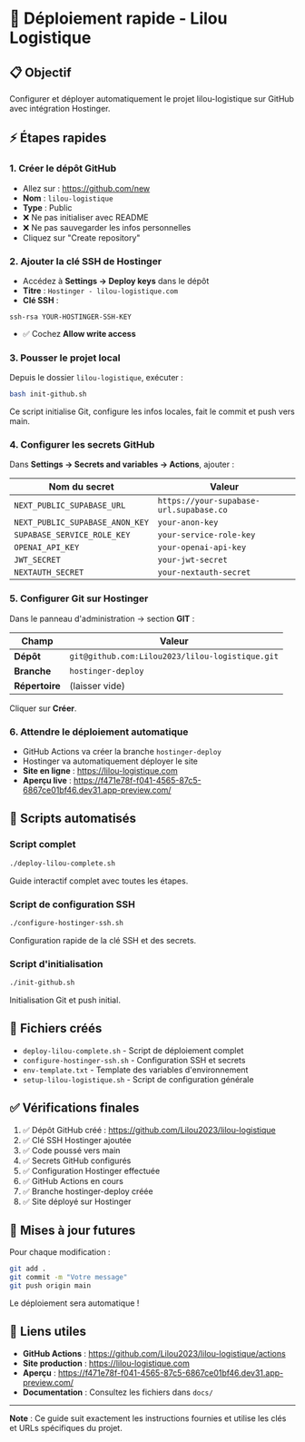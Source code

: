 # 🚀 Déploiement rapide - Lilou Logistique

## 📋 Objectif
Configurer et déployer automatiquement le projet lilou-logistique sur GitHub avec intégration Hostinger.

## ⚡ Étapes rapides

### 1. Créer le dépôt GitHub
- Allez sur : https://github.com/new
- **Nom** : `lilou-logistique`
- **Type** : Public
- ❌ Ne pas initialiser avec README
- ❌ Ne pas sauvegarder les infos personnelles
- Cliquez sur "Create repository"

### 2. Ajouter la clé SSH de Hostinger
- Accédez à **Settings → Deploy keys** dans le dépôt
- **Titre** : `Hostinger - lilou-logistique.com`
- **Clé SSH** :
```
ssh-rsa YOUR-HOSTINGER-SSH-KEY
```
- ✅ Cochez **Allow write access**

### 3. Pousser le projet local
Depuis le dossier `lilou-logistique`, exécuter :
```bash
bash init-github.sh
```
Ce script initialise Git, configure les infos locales, fait le commit et push vers main.

### 4. Configurer les secrets GitHub
Dans **Settings → Secrets and variables → Actions**, ajouter :

| Nom du secret | Valeur |
|---------------|--------|
| `NEXT_PUBLIC_SUPABASE_URL` | `https://your-supabase-url.supabase.co` |
| `NEXT_PUBLIC_SUPABASE_ANON_KEY` | `your-anon-key` |
| `SUPABASE_SERVICE_ROLE_KEY` | `your-service-role-key` |
| `OPENAI_API_KEY` | `your-openai-api-key` |
| `JWT_SECRET` | `your-jwt-secret` |
| `NEXTAUTH_SECRET` | `your-nextauth-secret` |

### 5. Configurer Git sur Hostinger
Dans le panneau d'administration → section **GIT** :

| Champ | Valeur |
|-------|--------|
| **Dépôt** | `git@github.com:Lilou2023/lilou-logistique.git` |
| **Branche** | `hostinger-deploy` |
| **Répertoire** | (laisser vide) |

Cliquer sur **Créer**.

### 6. Attendre le déploiement automatique
- GitHub Actions va créer la branche `hostinger-deploy`
- Hostinger va automatiquement déployer le site
- **Site en ligne** : https://lilou-logistique.com
- **Aperçu live** : https://f471e78f-f041-4565-87c5-6867ce01bf46.dev31.app-preview.com/

## 🔄 Scripts automatisés

### Script complet
```bash
./deploy-lilou-complete.sh
```
Guide interactif complet avec toutes les étapes.

### Script de configuration SSH
```bash
./configure-hostinger-ssh.sh
```
Configuration rapide de la clé SSH et des secrets.

### Script d'initialisation
```bash
./init-github.sh
```
Initialisation Git et push initial.

## 📁 Fichiers créés

- `deploy-lilou-complete.sh` - Script de déploiement complet
- `configure-hostinger-ssh.sh` - Configuration SSH et secrets
- `env-template.txt` - Template des variables d'environnement
- `setup-lilou-logistique.sh` - Script de configuration générale

## ✅ Vérifications finales

1. ✅ Dépôt GitHub créé : https://github.com/Lilou2023/lilou-logistique
2. ✅ Clé SSH Hostinger ajoutée
3. ✅ Code poussé vers main
4. ✅ Secrets GitHub configurés
5. ✅ Configuration Hostinger effectuée
6. ✅ GitHub Actions en cours
7. ✅ Branche hostinger-deploy créée
8. ✅ Site déployé sur Hostinger

## 🚀 Mises à jour futures

Pour chaque modification :
```bash
git add .
git commit -m "Votre message"
git push origin main
```
Le déploiement sera automatique !

## 🔗 Liens utiles

- **GitHub Actions** : https://github.com/Lilou2023/lilou-logistique/actions
- **Site production** : https://lilou-logistique.com
- **Aperçu** : https://f471e78f-f041-4565-87c5-6867ce01bf46.dev31.app-preview.com/
- **Documentation** : Consultez les fichiers dans `docs/`

---

**Note** : Ce guide suit exactement les instructions fournies et utilise les clés et URLs spécifiques du projet. 
